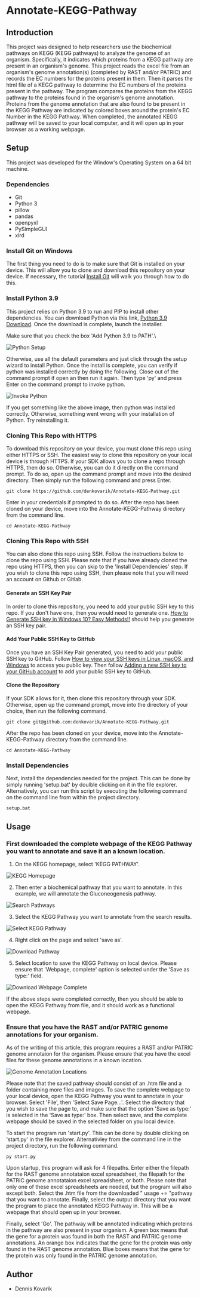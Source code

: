 # Annotate-KEGG-Pathway

## Introduction
This project was designed to help researchers use the biochemical pathways on KEGG (KEGG pathways) to analyze the genome of an organism. Specifically, it indicates which proteins from a KEGG pathway are present in an organism's genome. This project reads the excel file from an organism's genome annotation(s) (completed by RAST and/or PATRIC) and records the EC numbers for the proteins present in them. Then it parses the html file of a KEGG pathway to determine the EC numbers of the proteins present in the pathway. The program compares the proteins from the KEGG pathway to the proteins found in the organism's genome annotation. Proteins from the genome annotation that are also found to be present in the KEGG Pathway are indicated by colored boxes around the protein's EC Number in the KEGG Pathway. When completed, the annotated KEGG pathway will be saved to your local computer, and it will open up in your browser as a working webpage. 

## Setup
This project was developed for the Window's Operating System on a 64 bit machine.

### Dependencies
* Git
* Python 3
* pillow
* pandas
* openpyxl
* PySimpleGUI
* xlrd

### Install Git on Windows
The first thing you need to do is to make sure that Git is installed on your device. This will allow you to clone and download this repository on your device. If necessary, the tutorial [Install Git](https://github.com/git-guides/install-git) will walk you through how to do this.

### Install Python 3.9
This project relies on Python 3.9 to run and PIP to install other dependencies. You can download Python via this link, [Python 3.9 Download](https://www.python.org/downloads/). Once the download is complete, launch the installer. 

Make sure that you check the box 'Add Python 3.9 to PATH'.\

![Python Setup](https://github.com/denkovarik/Annotate-KEGG-Pathway/blob/main/images/Python_install.PNG)

Otherwise, use all the default parameters and just click through the setup wizard to install Python. Once the install is complete, you can verify if python was installed correctly by doing the following. Close out of the command prompt if open an then run it again. Then type 'py' and press Enter on the command prompt to invoke python. 

![Invoke Python](https://github.com/denkovarik/Annotate-KEGG-Pathway/blob/main/images/invoke_python.PNG)

If you get something like the above image, then python was installed correctly. Otherwise, something went wrong with your installation of Python. Try reinstalling it.

### Cloning This Repo with HTTPS
To download this repository on your device, you must clone this repo using either HTTPS or SSH. The easiest way to clone this repository on your local device is through HTTPS. If your SDK allows you to clone a repo through HTTPS, then do so. Otherwise, you can do it directly on the command prompt. To do so, open up the command prompt and move into the desired directory. Then simply run the following command and press Enter.

```
git clone https://github.com/denkovarik/Annotate-KEGG-Pathway.git
```

Enter in your credentials if prompted to do so. After the repo has been cloned on your device, move into the Annotate-KEGG-Pathway directory from the command line.

```
cd Annotate-KEGG-Pathway
```

### Cloning This Repo with SSH
You can also clone this repo using SSH. Follow the instructions below to clone the repo using SSH. Please note that if you have already cloned the repo using HTTPS, then you can skip to the 'Install Dependencies' step. If you wish to clone this repo using SSH, then please note that you will need an account on Github or Gitlab.

#### Generate an SSH Key Pair
In order to clone this repository, you need to add your public SSH key to this repo. If you don't have one, then you would need to generate one. [How to Generate SSH key in Windows 10? Easy Methods!!](https://techpaal.com/how-to-generate-ssh-key-in-windows-10-easy-methods/) should help you generate an SSH key pair.

#### Add Your Public SSH Key to GitHub
Once you have an SSH Key Pair generated, you need to add your public SSH key to GitHub. Follow [How to view your SSH keys in Linux, macOS, and Windows](https://www.techrepublic.com/article/how-to-view-your-ssh-keys-in-linux-macos-and-windows/) to access you public key. Then follow [Adding a new SSH key to your GitHub account](https://docs.github.com/en/github/authenticating-to-github/adding-a-new-ssh-key-to-your-github-account) to add your public SSH key to GitHub.

#### Clone the Repository
If your SDK allows for it, then clone this repository through your SDK. Otherwise, open up the command prompt, move into the directory of your choice, then run the following command.
```
git clone git@github.com:denkovarik/Annotate-KEGG-Pathway.git
```
After the repo has been cloned on your device, move into the Annotate-KEGG-Pathway directory from the command line.
```
cd Annotate-KEGG-Pathway
```

### Install Dependencies
Next, install the dependencies needed for the project. This can be done by simply running 'setup.bat' by doulble clicking on it in the file explorer. Alternatively, you can run this script by executing the following command on the command line from within the project directory.
```
setup.bat
```

## Usage
### First downloaded the complete webpage of the KEGG Pathway you want to annotate and save it an a known location. 

1. On the KEGG homepage, select 'KEGG PATHWAY'. 

![KEGG Homepage](https://github.com/denkovarik/Annotate-KEGG-Pathway/blob/main/images/KEGG_homepage.png)

2. Then enter a biochemical pathway that you want to annotate. In this example, we will annotate the Gluconeogenesis pathway.

![Search Pathways](https://github.com/denkovarik/Annotate-KEGG-Pathway/blob/main/images/Search_for_pathway.PNG)

3. Select the KEGG Pathway you want to annotate from the search results.

![Select KEGG Pathway](https://github.com/denkovarik/Annotate-KEGG-Pathway/blob/main/images/Select_KEGG_Pathway.PNG)

4. Right click on the page and select 'save as'.

![Download Pathway](https://github.com/denkovarik/Annotate-KEGG-Pathway/blob/main/images/download.png)

5. Select location to save the KEGG Pathway on local device. Please ensure that 'Webpage, complete' option is selected under the 'Save as type:' field.

![Download Webpage Complete](https://github.com/denkovarik/Annotate-KEGG-Pathway/blob/main/images/download_complete_webpage.png)

If the above steps were completed correctly, then you should be able to open the KEGG Pathway from file, and it should work as a functional webpage.

### Ensure that you have the RAST and/or PATRIC genome annotations for your organism.
As of the writing of this article, this program requires a RAST and/or PATRIC genome annotaion for the organism. Please ensure that you have the excel files for these genome annotations in a known location.

![Genome Annotation Locations](https://github.com/denkovarik/Annotate-KEGG-Pathway/blob/main/images/genome%20annotations.png)

Please note that the saved pathway should consist of an .htm file and a folder containing more files and images. To save the complete webpage to your local device, open the KEGG Pathway you want to annotate in your browser. Select 'File', then 'Select Save Page...'. Select the directory that you wish to save the page to, and make sure that the option 'Save as type:' is selected in the 'Save as type:' box. Then select save, and the complete webpage should be saved in the selected folder on you local device.

To start the program run 'start.py'. This can be done by double clicking on 'start.py' in the file explorer. Alternativley from the command line in the project directory, run the following command.
```
py start.py
```

Upon startup, this program will ask for 4 filepaths. Enter either the filepath for the RAST genome annotataion excel spreadsheet, the filepath for the PATRIC genome annotataion excel spreadsheet, or both. Please note that only one of these excel spreadsheets are needed, but the program will also except both. Select the .htm file from the downloaded "
usage += "pathway that you want to annotate. Finally, select the output directory that you want the program to place the annotated KEGG Pathway in. This will be a webpage that should open up in your browser.

Finally, select 'Go'. The pathway will be annotated indicating which proteins in the pathway are also present in your organism. A green box means that the gene for a protein was found in both the RAST and PATRIC genome annotations. An orange box indicates that the gene for the protein was only found in the RAST genome annotation. Blue boxes means that the gene for the protein was only found in the PATRIC genome annotation.

## Author
* Dennis Kovarik
